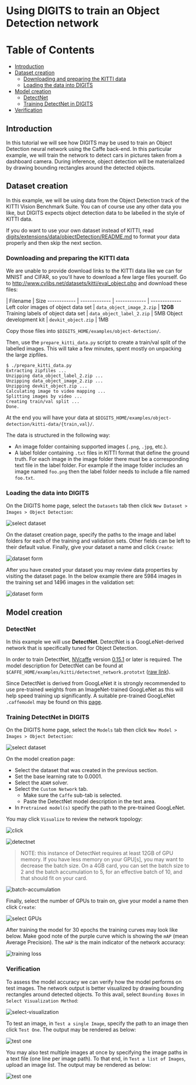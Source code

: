 # Using DIGITS to train an Object Detection network

Table of Contents
=================
* [Introduction](#introduction)
* [Dataset creation](#dataset-creation)
    * [Downloading and preparing the KITTI data](#downloading-and-preparing-the-kitti-data)
    * [Loading the data into DIGITS](#loading-the-data-into-digits)
* [Model creation](#model-creation)
    * [DetectNet](#detectnet)
    * [Training DetectNet in DIGITS](#training-detectnet-in-digits)
* [Verification](#verification)

## Introduction

In this tutorial we will see how DIGITS may be used to train an Object Detection neural network using the Caffe back-end.
In this particular example, we will train the network to detect cars in pictures taken from a dashboard camera.
During inference, object detection will be materialized by drawing bounding rectangles around the detected objects.

## Dataset creation

In this example, we will be using data from the Object Detection track of the KITTI Vision Benchmark Suite.
You can of course use any other data you like, but DIGITS expects object detection data to be labelled in the style of KITTI data.

If you do want to use your own dataset instead of KITTI, read [digits/extensions/data/objectDetection/README.md](../../digits/extensions/data/objectDetection/README.md) to format your data properly and then skip the next section.

### Downloading and preparing the KITTI data

We are unable to provide download links to the KITTI data like we can for MNIST and CIFAR, so you'll have to download a few large files yourself.
Go to http://www.cvlibs.net/datasets/kitti/eval_object.php and download these files:

 | Filename | Size
------------ | ------------- | ------------- | -------------
Left color images of object data set | `data_object_image_2.zip` | **12GB**
Training labels of object data set | `data_object_label_2.zip` | 5MB
Object development kit | `devkit_object.zip` | 1MB

Copy those files into `$DIGITS_HOME/examples/object-detection/`.

Then, use the `prepare_kitti_data.py` script to create a train/val split of the labelled images.
This will take a few minutes, spent mostly on unpacking the large zipfiles.
```
$ ./prepare_kitti_data.py
Extracting zipfiles ...
Unzipping data_object_label_2.zip ...
Unzipping data_object_image_2.zip ...
Unzipping devkit_object.zip ...
Calculating image to video mapping ...
Splitting images by video ...
Creating train/val split ...
Done.
```

At the end you will have your data at `$DIGITS_HOME/examples/object-detection/kitti-data/{train,val}/`.

The data is structured in the following way:
- An image folder containing supported images (`.png`, `.jpg`, etc.).
- A label folder containing `.txt` files in KITTI format that define the ground truth.
For each image in the image folder there must be a corresponding text file in the label folder.
For example if the image folder includes an image named `foo.png` then the label folder needs to include a file named `foo.txt`.

### Loading the data into DIGITS

On the DIGITS home page, select the `Datasets` tab then click `New Dataset > Images > Object Detection`:

![select dataset](select-object-detection-dataset.jpg)

On the dataset creation page, specify the paths to the image and label folders for each of the training and validation sets.
Other fields can be left to their default value.
Finally, give your dataset a name and click `Create`:

![dataset form](form-object-detection-dataset.jpg)

After you have created your dataset you may review data properties by visiting the dataset page.
In the below example there are 5984 images in the training set and 1496 images in the validation set:

![dataset form](dataset-review.jpg)

## Model creation

### DetectNet

In this example we will use **DetectNet**.
DetectNet is a GoogLeNet-derived network that is specifically tuned for Object Detection.

In order to train DetectNet, [NVcaffe](https://github.com/NVIDIA/caffe) version [0.15.1](https://github.com/NVIDIA/caffe/tree/v0.15.1) or later is required.
The model description for DetectNet can be found at `$CAFFE_HOME/examples/kitti/detectnet_network.prototxt` ([raw link](https://raw.githubusercontent.com/NVIDIA/caffe/caffe-0.15/examples/kitti/detectnet_network.prototxt)).

Since DetectNet is derived from GoogLeNet it is strongly recommended to use pre-trained weights from an ImageNet-trained GoogLeNet as this will help speed training up significantly.
A suitable pre-trained GoogLeNet `.caffemodel` may be found on this [page](https://github.com/BVLC/caffe/tree/rc3/models/bvlc_googlenet).

### Training DetectNet in DIGITS

On the DIGITS home page, select the `Models` tab then click `New Model > Images > Object Detection`:

![select dataset](select-object-detection-model.jpg)

On the model creation page:
- Select the dataset that was created in the previous section.
- Set the base learning rate to 0.0001.
- Select the `ADAM` solver.
- Select the `Custom Network` tab.
  - Make sure the `Caffe` sub-tab is selected.
  - Paste the DetectNet model description in the text area.
- In `Pretrained model(s)` specify the path to the pre-trained GoogLeNet.

You may click `Visualize` to review the network topology:

![click](click-visualize.jpg)

![detectnet](detectnet.jpg)

> NOTE: this instance of DetectNet requires at least 12GB of GPU memory.
If you have less memory on your GPU[s], you may want to decrease the batch size.
On a 4GB card, you can set the batch size to 2 and the batch accumulation to 5, for an effective batch of 10, and that should fit on your card.

![batch-accumulation](batch-accumulation.jpg)

Finally, select the number of GPUs to train on, give your model a name then click `Create`:

![select GPUs](select-gpus.jpg)

After training the model for 30 epochs the training curves may look like below.
Make good note of the purple curve which is showing the `mAP` (mean Average Precision).
The `mAP` is the main indicator of the network accuracy:

![training loss](training-loss.jpg)

### Verification

To assess the model accuracy we can verify how the model performs on test images.
The network output is better visualized by drawing bounding rectangles around detected objects.
To this avail, select `Bounding Boxes` in `Select Visualization Method`:

![select-visualization](select-visualization.jpg)

To test an image, in `Test a single Image`, specify the path to an image then click `Test One`.
The output may be rendered as below:

![test one](test-one.jpg)

You may also test multiple images at once by specifying the image paths in a text file (one line per image path).
To that end, in `Test a list of Images`, upload an image list.
The output may be rendered as below:

![test one](test-many.jpg)
